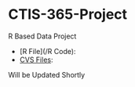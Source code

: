 # CTIS-365-Project
R Based Data Project

- [R File](/R Code):
- [CVS Files](/CVS):


Will be Updated Shortly
